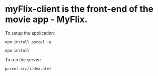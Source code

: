 # myFlix-client is the front-end of the movie app - MyFlix. 

To setup the application:

`npm install parcel -g`

`npm install`

To run the server:

`parcel src/index.html`
